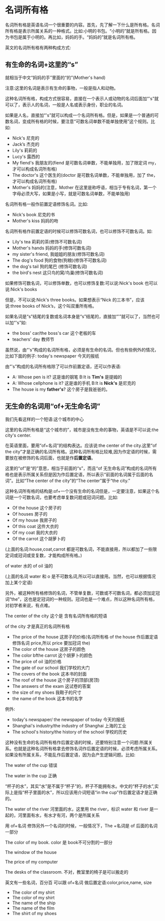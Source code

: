 # 名词所有格

名词所有格是英语名词一个很重要的内容。首先，先了解一下什么是所有格。名词所有格是表示所属关系的一种格式。比如:小明的书包。“小明的”就是所有格。因为书包是属于小明的。再比如，妈妈的手。“妈妈的”就是名词所有格。

英文的名词所有格有两种构成方式:

## 有生命的名词+这里的“s”

就相当于中文“妈妈的手”里面的“的”(Mother's hand)

注意:这里的名词是表示有生命的事物，一般是指人和动物。

这种名词所有格，构成方式很容易，直接在一个表示人或动物的名词后面加“'s”就可以了，表示人的名词，一般是人名或表示身份，职业的名词。

如果是人名，直接加“'s”就可以构成一个名词所有格。但是，如果是一个普通的可数名词，变成所有格的时候，要注意“可数名词单数不能单独使用”这个规则。比如:

- Nick's 尼克的
- Jack’s 杰克的
- Lily's 莉莉的
- Lucy's 露西的
- My fiend's 我朋友的(fiend 是可数名词单数，不能单独用，加了限定词 my，才可以构成名词所有格)
- The doctor's 这个医生的(doctor 是可数名词单数，不能单独用，加了 the，才可以构成名词所有格)
- Mother's 妈妈的(注意，Mother 在这里是称呼语，相当于专有名词，第一个字母必须大写，如果是小写，就是可数名词单数，不能单独用)

名词所有格一般作前置定语修饰名词。比如:

- Nick's book 尼克的书
- Mother's kiss 妈妈的吻

名词所有格作前置定语的时候可以修饰可数名词，也可以修饰不可数名词。如:

- Lily's tea 莉莉的茶(修饰不可数名词)
- Mother's hands 妈妈的手(修饰可数名词)
- my sister's friend, 我姐姐的朋友(修饰可数名词)
- The dog's food 狗的食物(狗粮)(修饰不可数名词)
- the dog's tail 狗的尾巴 (修饰可数名词)
- the bird's nest 这只鸟的窝/鸟巢(修饰可数名词)

如果修饰可数名词，可以修饰单数，也可以修饰复数:可以说:Nick's book 也可以说:Nick's books

但是，不可以说:Nick's three books。如果想表示“Nick 的三本书”，应该说:three books of Nick’s，这个叫双重所有格。

如果名词是“s”结尾的复数或名词本身是“s”结尾的，直接加“'”就可以了，当然也可以加“'s”如:

- the boss' car/the boss's car 这个老板的车
- teachers' day 教师节

虽然说，由“'s”构成的名词所有格，必须是有生命的名词。但也有些例外的情况，比如下面的例子:
today's newspaper 今天的报纸

由“'s”构成的名词所有格除了可以作前置定语，还可以作表语:

- A: Whose pen is it? 这是谁的钢笔 B:It is **Tim's** 是提姆的
- A: Whose cellphone is it? 这是谁的手机 B:It is **Nick's** 是尼克的
- The house is my **father's**? 这个房子是我爸爸的。

## 无生命的名词用“of+无生命名词”

我们先看这样的一个短语:这个城市的中心

这里的名词所有格是“这个城市的”，城市是没有生命的事物，英语是不可以说:the city's center.

在英语里面，要用“of+名词”的结构表达。应该说:the center of the city.这里“of the city”才是正确的名词所有格。这种名词所有格比较难,因为作定语的时候，需要放在被修饰的名词后面，也就是作**后置定语**。

这里的“of”是“的”意思，相当于前面的“s”，而且“of 无生命名词”构成的名词所有格也是表示所属关系但是因为作后置定语，所以表示“前面的名词属于后面的名词”。比如“The center of the city”的“The center”属于“the city.”

这种名词所有格的结构是:of+一个没有生命的名词但是，一定要注意，如果这个名词是一个可数名词，也要考虑单复数问题或冠词问题。比如:

- Of the house 这个房子的
- Of houses 房子的
- Of my house 我房子的
- Of this coat 这件大衣的
- Of my coat 我的大衣的
- Of the carrot 这个胡萝卜的

(上面的名词:house,coat,carrot 都是可数名词，不能直接用，所以都加了一些限定词或冠词或变复数，才能构成所有格。)

of water 水的
of oil 油的

(上面的名词 water 和 o 是不可数名词,所以可以直接用。当然，也可以根据情况加上某个定语)

另外，被这种所有格修饰的名词，不管单复数，可数或不可数名词，都必须加定冠词“the”，这也是定冠词的一种规则。冠词也是一个难点，所以这种名词所有格，对初学者来说，有点难。

The center of the city 这个是 含有名词所有格的短语

of the city 才是真正的名词所有格

- The price of the house 这房子的价格(名词所有格 of the house 作后置定语修饰名词 price,所以 price 要加冠词 the)
- The color of the house 这房子的颜色
- The color bfthe carrot 这个胡萝卜的颜色
- The price of oil 油的价格
- The gate of our school 我们学校的大门
- The covers of the book 这本书的封面
- The roof of the house 这个房子的顶部(房顶)
- The answers of the exam 这试卷的答案
- the size of my shoes 我鞋子的尺寸
- the name of the book 这本书的名字

例外:

- today's newspaper/ the newspaper of today 今天的报纸
- Shanghai's industry/the industry of Shanghai 上海的工业
- The school's history/the history of the school 学校的历史

这种没有生命的名词所有格作后置定语的时候，还要特别注意一个问题:所属关系。也就是这种名词所有格拿去修饰名词作后置定语的时候，必须考虑所属关系。如果没有所属关系，不能乱作后置定语，因为会产生逻辑问题。比如:

The water of the cup 错误

The water in the cup 正确

“杯子的水”，其实“水”是不属于“杯子”的，杯子不能拥有水。中文的“杯子的水”,实际上是指“杯子里面的水”，所以应该用介词短语“in the cup”作后置定语才是正确的。

The water of the river 河里面的水，这里用 the river，标识 water 和 river 是一起的，河里面有水，有水才有河，两个是所属关系

用 of+名词 修饰另外一个名词的时候，一般情况下，The +名词是 of 后面的名词 一部分

The color of my book. color 是 book不可分割的一部分 

The window of the house

The price of my computer

The desks of the classroom. 不对，教室里的椅子是可以搬走的

英文有一些名词，百分百 可以跟 of+名词 做后置定语:color,price,name, size

- The color of my shirt
- The color of my shirt
- The name of the ship
- The name of the film
- The shirt of my shoes